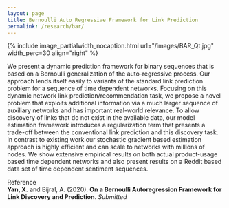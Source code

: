 ```yaml
---
layout: page
title: Bernoulli Auto Regressive Framework for Link Prediction
permalink: /research/bar/
---
```


{% include image_partialwidth_nocaption.html url="/images/BAR_Qt.jpg" width_perc=30 align="right" %}

We present a dynamic prediction framework for binary sequences that is based on a Bernoulli generalization of the auto-regressive process. Our approach lends itself easily to variants of the standard link prediction problem for a sequence of time dependent networks. Focusing on this dynamic network link prediction/recommendation task, we propose a novel problem that exploits additional information via a much larger sequence of auxiliary networks and has important real-world relevance. To allow discovery of links that do not exist in the available data, our model estimation framework introduces a regularization term that presents a trade-off between the conventional link prediction and this discovery task. In contrast to existing work our stochastic gradient based estimation approach is highly efficient and can scale to networks with millions of nodes. We show extensive empirical results on both actual product-usage based time dependent networks and also present results on a Reddit based data set of time dependent sentiment sequences.

Reference<br/>
**Yan, X.** and Bijral, A. (2020). **On a Bernoulli Autoregression Framework for Link Discovery and Prediction**. *Submitted*